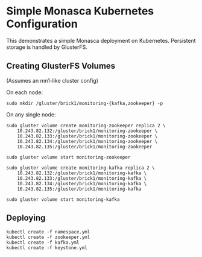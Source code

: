 Simple Monasca Kubernetes Configuration
=======================================

This demonstrates a simple Monasca deployment on Kubernetes. Persistent storage
is handled by GlusterFS.

Creating GlusterFS Volumes
--------------------------

(Assumes an mn1-like cluster config)

On each node:

    sudo mkdir /gluster/brick1/monitoring-{kafka,zookeeper} -p

On any single node:

    sudo gluster volume create monitoring-zookeeper replica 2 \
        10.243.82.132:/gluster/brick1/monitoring-zookeeper \
        10.243.82.133:/gluster/brick1/monitoring-zookeeper \
        10.243.82.134:/gluster/brick1/monitoring-zookeeper \
        10.243.82.135:/gluster/brick1/monitoring-zookeeper

    sudo gluster volume start monitoring-zookeeper

    sudo gluster volume create monitoring-kafka replica 2 \
        10.243.82.132:/gluster/brick1/monitoring-kafka \
        10.243.82.133:/gluster/brick1/monitoring-kafka \
        10.243.82.134:/gluster/brick1/monitoring-kafka \
        10.243.82.135:/gluster/brick1/monitoring-kafka

    sudo gluster volume start monitoring-kafka

Deploying
---------

    kubectl create -f namespace.yml
    kubectl create -f zookeeper.yml
    kubectl create -f kafka.yml
    kubectl create -f keystone.yml
